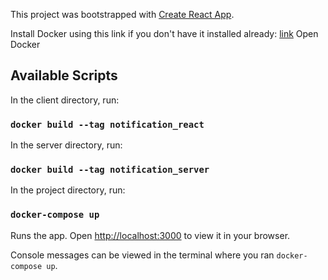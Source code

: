 This project was bootstrapped with [Create React App](https://github.com/facebook/create-react-app).

Install Docker using this link if you don't have it installed already: [link](https://docs.docker.com/get-docker/)
Open Docker 
## Available Scripts

In the client directory, run:
### `docker build --tag notification_react`

In the server directory, run:
### `docker build --tag notification_server`

In the project directory, run:

### `docker-compose up`
Runs the app.
Open [http://localhost:3000](http://localhost:3000) to view it in your browser.

Console messages can be viewed in the terminal where you ran `docker-compose up`.
